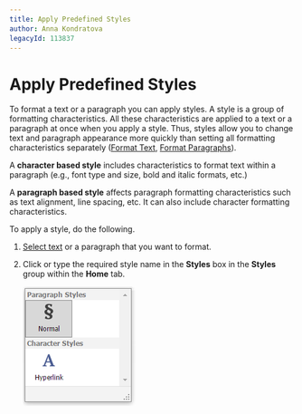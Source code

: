 ```yaml
---
title: Apply Predefined Styles
author: Anna Kondratova
legacyId: 113837
---
```

# Apply Predefined Styles
To format a text or a paragraph you can apply styles. A style is a group of formatting characteristics. All these characteristics are applied to a text or a paragraph at once when you apply a style. Thus, styles allow you to change text and paragraph appearance more quickly than setting all formatting characteristics separately ([Format Text](format-text.md), [Format Paragraphs](format-paragraphs.md)).

A **character based style** includes characteristics to format text within a paragraph (e.g., font type and size,  bold and italic formats, etc.)

A **paragraph based style** affects paragraph formatting characteristics such as text alignment, line spacing, etc. It can also include character formatting characteristics.

To apply a style, do the following.
1. [Select text](../text-editing/select-text.md) or a paragraph that you want to format.
2. Click or type the required style name in the **Styles** box in the **Styles** group within the **Home** tab.
	
	![EUD_ASPxRichEdit_Home_StylesList](../../../images/img117813.png)